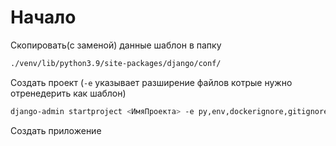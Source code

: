 # Начало

Скопировать(с заменой) данные шаблон в папку

```bash
./venv/lib/python3.9/site-packages/django/conf/
```

Создать проект (`-e` указывает разширение файлов котрые нужно отренедерить как шаблон)

```bash
django-admin startproject <ИмяПроекта> -e py,env,dockerignore,gitignore,yml,yaml,sh;
```

Создать приложение

```bash

```